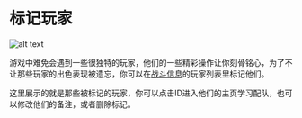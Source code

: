 # 标记玩家

![alt text](/assets/img/patient-img1.png)

游戏中难免会遇到一些很独特的玩家，他们的一些精彩操作让你刻骨铭心，为了不让那些玩家的出色表现被遗忘，你可以在[战斗信息](./combat)的玩家列表里标记他们。

这里展示的就是那些被标记的玩家，你可以点击ID进入他们的主页学习配队，也可以修改他们的备注，或者删除标记。
